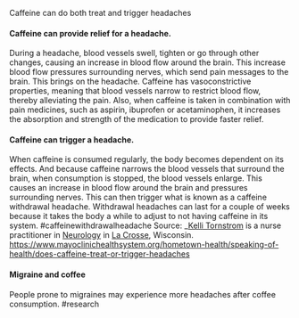 Caffeine can do both treat and trigger headaches

#### Caffeine can provide relief for a headache.
During a headache, blood vessels swell, tighten or go through other changes, causing an increase in blood flow around the brain. This increase blood flow pressures surrounding nerves, which send pain messages to the brain. This brings on the headache.
Caffeine has vasoconstrictive properties, meaning that blood vessels narrow to restrict blood flow, thereby alleviating the pain. Also, when caffeine is taken in combination with pain medicines, such as aspirin, ibuprofen or acetaminophen, it increases the absorption and strength of the medication to provide faster relief.
#### Caffeine can trigger a headache.
When caffeine is consumed regularly, the body becomes dependent on its effects. And because caffeine narrows the blood vessels that surround the brain, when consumption is stopped, the blood vessels enlarge. This causes an increase in blood flow around the brain and pressures surrounding nerves. This can then trigger what is known as a caffeine withdrawal headache. Withdrawal headaches can last for a couple of weeks because it takes the body a while to adjust to not having caffeine in its system. #caffeinewithdrawalheadache 
Source: _[Kelli Tornstrom](https://www.mayoclinichealthsystem.org/providers/kelli-tornstrom-np "Opens in same window.") is a nurse practitioner in [Neurology](https://www.mayoclinichealthsystem.org/services-and-treatments/neurology "Opens in same window.") in [La Crosse](https://www.mayoclinichealthsystem.org/locations/la-crosse "Opens in same window."), Wisconsin.
https://www.mayoclinichealthsystem.org/hometown-health/speaking-of-health/does-caffeine-treat-or-trigger-headaches
#### Migraine and coffee
People prone to migraines may experience more headaches after coffee consumption. #research 